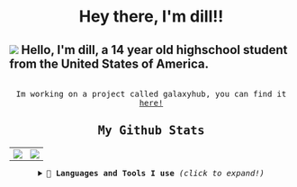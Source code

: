 <p align="center">
<h1 align="center">Hey there, I'm dill!</a>!</h1>
  <h2> <img src="https://raw.githubusercontent.com/kaueMarques/kaueMarques/master/hi.gif" width="30px">
  Hello, I'm <b>dill</b>, a <b>14 year old highschool student</b> from the United States of America. </h2>
  <samp>
    <p align="center">
    </a>
    <br/>Im working on a project called galaxyhub, you can find it <a href = "https://beta.music.apple.com/library/playlist/p.06aWgvxu0174GZ9">here!</a>
    </p>




<h2 align="center">My Github Stats</h2>
<table align="center">
  <tr>
    <td>
      <img align="center" src="https://github-readme-stats.vercel.app/api?username=uhgalaxy&show_icons=true&theme=radical" />
    </td>
    <td>
      <img align="center" src="https://github-readme-stats.vercel.app/api/top-langs/?username=uhgalaxy&layout=compact&theme=radical" />
    </td>
  </tr>
</table>



<details>
<summary align="center"> <b>🔧 Languages and Tools I use</b> <i>(click to expand!)</i> </summary>
<br/>
<table align="center">
  <p align="center">
    <code><a href="https://www.python.org" title="Python"><img height="50" src="https://raw.githubusercontent.com/devicons/devicon/master/icons/python/python-original.svg"></a></code>
    <code><a href="https://www.w3schools.com/css/" title="CSS"><img height="50" src="https://raw.githubusercontent.com/devicons/devicon/master/icons/css3/css3-original.svg"></a></code>
    <code><a href="https://www.w3schools.com/html/" title="HTML"><img height="50" src="https://raw.githubusercontent.com/devicons/devicon/master/icons/html5/html5-original.svg"></a></code>
    <code><a href="https://www.lua.org/" title="Lua"><img height="50" src="https://raw.githubusercontent.com/devicons/devicon/master/icons/lua/lua-original.svg"></a></code>
  </p>
</details>

</p>
